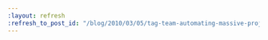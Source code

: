 ```yaml
---
:layout: refresh
:refresh_to_post_id: "/blog/2010/03/05/tag-team-automating-massive-projects-with-hudson-and-artifactory"
---
```

